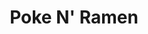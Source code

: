 ---
layout: place
title: "Poke N' Ramen"
permalink: /maryland/arnold/poke-n-ramen.html
stateAbbr: MD
stateName: Maryland
cityName: Arnold
seo:
  name: "Poke N' Ramen"
  type: Restaurant
  links: null
description: "Poke N' Ramen serves delicious sushi in Arnold, Maryland. Try fresh Japanese dishes for a great dining experience. "
place_id: ChIJc4CO9sL5t4kRbDCF4tTOOIM
photos:
  - name: >-
      places/ChIJc4CO9sL5t4kRbDCF4tTOOIM/photos/AeeoHcJXDjlX3Ei-0ZK1fX8W120ZfcxqEf9ELYSM1MtIPBTZ_4JTWpGexIH4yMqbzklAU0Z4AKsQ0Bi56-x6WvML1PEAmT4Ohy3hW_wPoBmWEu3WpMxTSIxjNMGeUcuo7rYA6_RR_HA7IQJ1m2EC7U4xp3EfNKkebePHw9O04PinWXKQURlrtE5P3Yyco_byrNWHnbEUdEpYBXY8aBqRDYRun92BvXbmgpiVXq8ymBKoieW6nI3pOLdJWQMFDJ0H1_gRve8qnRTwmsvECMD_XaqE5jvqAmOik-j7WZQuTWtDfQaOlNSUENfaOuUnB0RIxb0gRTDCbPhxypmXcf3qOgUfrpogG7xwTuSdk4Fo0rmad4SSXJogSBNUt2S-VWIU4qJQTOK32rfB2ombWDzNq1PK6HITFj5KJmjM32LkbN7v6BueRZ8
    widthPx: 3024
    heightPx: 4032
    authorAttributions:
      - displayName: Nils Hünerfürst
        uri: https://maps.google.com/maps/contrib/108980284740580063383
        photoUri: >-
          https://lh3.googleusercontent.com/a-/ALV-UjWF-GziTREwrnOSEUZhREw7sXnscPb9E0kvVIYN2U9qTJCabDYj=s100-p-k-no-mo
    flagContentUri: >-
      https://www.google.com/local/imagery/report/?cb_client=maps_api_places.places_api&image_key=!1e10!2sCIHM0ogKEICAgIC7-KrhpwE&hl=en-US
    googleMapsUri: >-
      https://www.google.com/maps/place//data=!3m4!1e2!3m2!1sCIHM0ogKEICAgIC7-KrhpwE!2e10!4m2!3m1!1s0x89b7f9c2f68e8073:0x8338ced4e285306c
  - name: >-
      places/ChIJc4CO9sL5t4kRbDCF4tTOOIM/photos/AeeoHcKhSrk_ZRMkxU8awwh6iZWs_swdssIQZnqHGlAMGfdv2SmpMCd5ADHC_74IybDjwlcf0HuzhPmB6wjyqbvDQWW6fl92rT5qD14DxkA4TXC6vC8sQhSxUt5DbOZhemQ-LNzXnBdOPpVvzVkBzfzg1Tc4Si-CcHne66ry1qeteoz8eEODjCvmWtsgPX-HdxymBx49EmByrz2hYZN8GkHVfM_E6B577pYKQUx-2FgUqkIbttcRR6lYR4aGfTPXF9YPfVnSspw6iQVesvzYYYaZJDsV7V_yf8w46kOcC11zP8Wj7A
    widthPx: 3024
    heightPx: 4032
    authorAttributions:
      - displayName: Poke N' Ramen
        uri: https://maps.google.com/maps/contrib/111842637036853561785
        photoUri: >-
          https://lh3.googleusercontent.com/a/ACg8ocJyqJz4w81v1dWlGeULexo-DlZfDX1699yJyeYuXv16WrtBFA=s100-p-k-no-mo
    flagContentUri: >-
      https://www.google.com/local/imagery/report/?cb_client=maps_api_places.places_api&image_key=!1e10!2sAF1QipNni8TFbaAuWtshvcGXAJT-1FOdX6Ao33Qlp06P&hl=en-US
    googleMapsUri: >-
      https://www.google.com/maps/place//data=!3m4!1e2!3m2!1sAF1QipNni8TFbaAuWtshvcGXAJT-1FOdX6Ao33Qlp06P!2e10!4m2!3m1!1s0x89b7f9c2f68e8073:0x8338ced4e285306c
  - name: >-
      places/ChIJc4CO9sL5t4kRbDCF4tTOOIM/photos/AeeoHcLjj_ymwX5t3wJ5QMGbKSvJ7wqV9iUb8zqh6Ar3HUvv7464a2iT0X9VXmjrRWV4LEq8tHxpbHjjuCGcKjW7U-UQe-rX6VuG6p-vtRt1uoDJsdGcI4CPziZvld9kYprxl4_qME9HV8bO3ABnQumjCIWnpmPlhJO3bPSL1bBWJK1Nei7W60qCF-cDj1Ap71cYg23Cgd92KWiqXbIfxfpT_T6_zv6qizRAK7ZCDU7BAHXW_iv72yAO-QoWf-0I9iVfdG7Z801MJVZxaYCFjvj63RxHgmRhJqiVBGgR1dL13O0WgItSec1hNoy0Y4r-rzpOvPQ3s9P4OnCyjuO9HocyzYCaI_xMpzi62i7ochKX0LC5AmPU7tK8ZEif1uZ0NHKl2JYdcjBYUF0Vhl4LZZQxfyGaUdrgLDuPG-1Y8AO1V8p_eQ
    widthPx: 3072
    heightPx: 4080
    authorAttributions:
      - displayName: Mike Hill
        uri: https://maps.google.com/maps/contrib/102080076790950139290
        photoUri: >-
          https://lh3.googleusercontent.com/a-/ALV-UjVw8bkBNX8FGHNnaZr7jsSXk4aZMvgPR31w6l2MI8f1-pjSuDat8w=s100-p-k-no-mo
    flagContentUri: >-
      https://www.google.com/local/imagery/report/?cb_client=maps_api_places.places_api&image_key=!1e10!2sCIHM0ogKEICAgICbtMWKZA&hl=en-US
    googleMapsUri: >-
      https://www.google.com/maps/place//data=!3m4!1e2!3m2!1sCIHM0ogKEICAgICbtMWKZA!2e10!4m2!3m1!1s0x89b7f9c2f68e8073:0x8338ced4e285306c
  - name: >-
      places/ChIJc4CO9sL5t4kRbDCF4tTOOIM/photos/AeeoHcJRLPKfSGSB6-VPcvLzwEiwmigqNtUAPE3jgVVFgGrGA1jJF0USi7cDs5VIaaxpYbvu9_oUhyWT3YIuZGiD-RNPepVAzDkmy0LHxqsX847mkfI1OX3bDf-5QM_RJRh3I3QCDMWrjge25hZJUbJVxsK9ZFoomdqQdeI5Aj2Ndk6VUxRI4X_ffT0wVov6DphL2q1DnqQdZZ7_bFuWvgEIaLdrrBZpL9fVa3j56tl5f5Z2inx1-dbkG-Xg2hL9M1sO60Map3_l4aX4gOAT2JNt6UUwQLOqzcQhgvhNlo9Ott_ARFV-iU-syOsjlmvh8bep7jWyPC5MNO3CEyhWV4HOPxRURPky_J_c-lIob0VbMp_dD7rzl53i2a4EkctneVKrTwNnGYcUN51AkoobpIEQVo6_kRc92iy99WTZZqAETfrpyj1o
    widthPx: 4096
    heightPx: 3072
    authorAttributions:
      - displayName: Kristin
        uri: https://maps.google.com/maps/contrib/109200789263117480895
        photoUri: >-
          https://lh3.googleusercontent.com/a/ACg8ocIt8a7DwStb2Rk2BXfY3ETap9v1cH664yILy8YyIVDSn0a5Eg=s100-p-k-no-mo
    flagContentUri: >-
      https://www.google.com/local/imagery/report/?cb_client=maps_api_places.places_api&image_key=!1e10!2sCIHM0ogKEICAgIClgem3_QE&hl=en-US
    googleMapsUri: >-
      https://www.google.com/maps/place//data=!3m4!1e2!3m2!1sCIHM0ogKEICAgIClgem3_QE!2e10!4m2!3m1!1s0x89b7f9c2f68e8073:0x8338ced4e285306c
  - name: >-
      places/ChIJc4CO9sL5t4kRbDCF4tTOOIM/photos/AeeoHcKK9Dhb7v4DHiQlyaMkcYchgloSBMLIj24H6uDnMr6jKY0KXurwkALIGis53Cy0gq0z_FC0PWFtRzYcrph_m0MSxWmYFI86MnjEY8zCJtDwzVaGHHkjc7EXurC5Z7O7c10W6faOsj73DPDj6A0lrN_MoeD_kR-Av5qEHs_SWejWLQA5b-HRLtJAY7xdpFTAGJ9T48UlbTQW0HPPKc0w_0yL-HAC56heTC7nOLhV9-dJKvIEseVdbgzCe3376Z1i4W-heUU62xwC3sEuYJld9NRM1lByH3TGoWS2LFhXxJnj0g
    widthPx: 3024
    heightPx: 4032
    authorAttributions:
      - displayName: Poke N' Ramen
        uri: https://maps.google.com/maps/contrib/111842637036853561785
        photoUri: >-
          https://lh3.googleusercontent.com/a/ACg8ocJyqJz4w81v1dWlGeULexo-DlZfDX1699yJyeYuXv16WrtBFA=s100-p-k-no-mo
    flagContentUri: >-
      https://www.google.com/local/imagery/report/?cb_client=maps_api_places.places_api&image_key=!1e10!2sAF1QipPgfDR6u0a0HC_vbrXud5Z0M2sxAZk80_Gu-oIj&hl=en-US
    googleMapsUri: >-
      https://www.google.com/maps/place//data=!3m4!1e2!3m2!1sAF1QipPgfDR6u0a0HC_vbrXud5Z0M2sxAZk80_Gu-oIj!2e10!4m2!3m1!1s0x89b7f9c2f68e8073:0x8338ced4e285306c
  - name: >-
      places/ChIJc4CO9sL5t4kRbDCF4tTOOIM/photos/AeeoHcKzgX7jBcuJ8Kdn8Bqjj0-Q7HU1LRjOR_cGeHbYM1NKC54j83Z7u9ysTDnjq2S32MdGpoyaV0LAF2imm8OTOm7jPdr4rmk2Uvw0kcJlJ4FEHRt-1Qd6Ps0SINqmv6475gHlTK5ybqVled_nQTk7tzCMM7lJKgaGsiNvOXIOWOUbSP32NNoKUNHYGod2fGNOu7AxTr-TDyPaz0NUZNlwZrxwfHiNx2j2fyfyjUXPh5cfIXTkFjtVHzQsQ5RUwE0NeMGYS2BlRqv6Ce-9T5qsDII79Z78--soQW7ENMB8WkrKTA
    widthPx: 3024
    heightPx: 4032
    authorAttributions:
      - displayName: Poke N' Ramen
        uri: https://maps.google.com/maps/contrib/111842637036853561785
        photoUri: >-
          https://lh3.googleusercontent.com/a/ACg8ocJyqJz4w81v1dWlGeULexo-DlZfDX1699yJyeYuXv16WrtBFA=s100-p-k-no-mo
    flagContentUri: >-
      https://www.google.com/local/imagery/report/?cb_client=maps_api_places.places_api&image_key=!1e10!2sAF1QipOj-iu--3Uw5Nru3s-AbAdbKroXQaS4FaN49YJ2&hl=en-US
    googleMapsUri: >-
      https://www.google.com/maps/place//data=!3m4!1e2!3m2!1sAF1QipOj-iu--3Uw5Nru3s-AbAdbKroXQaS4FaN49YJ2!2e10!4m2!3m1!1s0x89b7f9c2f68e8073:0x8338ced4e285306c
  - name: >-
      places/ChIJc4CO9sL5t4kRbDCF4tTOOIM/photos/AeeoHcJCBdDzYdsGREOA5WkbUncu5g7C6SBMjyXMLvakOIwdqs9vYvZuVyNtGzy1eef36ZcMegr-q3cqebS8D35OdT9nR9HvgtSLtIBaiDcc8aLwhiNLIYmlzmAzVrSHDUMB32Y571r272hBdmlMU1_71wfVPxZpFh0Tw_yZS6TgxBDk6PXKTopGscYWIMHZ9eWXpFURv9wgzSlTgqIYdP33860ai1z0MRreMQ4n08CeQADc11X9Aa3hq_n73JQae1NJEW-5vLrO09PRWQO7fu840-sIkuZZPIsc0c-LCTmnz1T_mQ
    widthPx: 3024
    heightPx: 4032
    authorAttributions:
      - displayName: Poke N' Ramen
        uri: https://maps.google.com/maps/contrib/111842637036853561785
        photoUri: >-
          https://lh3.googleusercontent.com/a/ACg8ocJyqJz4w81v1dWlGeULexo-DlZfDX1699yJyeYuXv16WrtBFA=s100-p-k-no-mo
    flagContentUri: >-
      https://www.google.com/local/imagery/report/?cb_client=maps_api_places.places_api&image_key=!1e10!2sAF1QipNq2DmXagFtEghGm_hlQbVqb-ADqBv1Ls0BlwVW&hl=en-US
    googleMapsUri: >-
      https://www.google.com/maps/place//data=!3m4!1e2!3m2!1sAF1QipNq2DmXagFtEghGm_hlQbVqb-ADqBv1Ls0BlwVW!2e10!4m2!3m1!1s0x89b7f9c2f68e8073:0x8338ced4e285306c
  - name: >-
      places/ChIJc4CO9sL5t4kRbDCF4tTOOIM/photos/AeeoHcLPcDmvGApEtUVcDG0ibFDoCm9np8TKi3qFjM0ZMbGrufLyr0OtpmkWv2Lpuhe3ikE7QHsnvzhBzNcExp8BXz2YYy_0U_C9Bw1Qub94YGPRzQwix8aB6SN6IOaQmJHJRXQA1taxLr51vFB0kpsP-hQ2jMvgLC0Au755rgXWse7X27jAusswvNBnEJOZX_J2n50DBif2DGa7E0pdgoqG3CQan0wUQvHcCNrBq_u0lS8rGi48MD3sI-kpreKglJeZPz5O7tvtrdZ8pP-5PaX-rJhusrf3AJqGOiKD8kwXrOjLxQ
    widthPx: 4032
    heightPx: 3024
    authorAttributions:
      - displayName: Poke N' Ramen
        uri: https://maps.google.com/maps/contrib/111842637036853561785
        photoUri: >-
          https://lh3.googleusercontent.com/a/ACg8ocJyqJz4w81v1dWlGeULexo-DlZfDX1699yJyeYuXv16WrtBFA=s100-p-k-no-mo
    flagContentUri: >-
      https://www.google.com/local/imagery/report/?cb_client=maps_api_places.places_api&image_key=!1e10!2sAF1QipNbtkbUEGtARsKXO4DLahNHh_mJGflfj15W3U61&hl=en-US
    googleMapsUri: >-
      https://www.google.com/maps/place//data=!3m4!1e2!3m2!1sAF1QipNbtkbUEGtARsKXO4DLahNHh_mJGflfj15W3U61!2e10!4m2!3m1!1s0x89b7f9c2f68e8073:0x8338ced4e285306c
  - name: >-
      places/ChIJc4CO9sL5t4kRbDCF4tTOOIM/photos/AeeoHcLpXY4VFdVQHdSLYknT97Tx0I3IgfahZZEvAVlfVw-wr6l9PR4FXyerTFkh0B2WK9KVciJyhLFFGWNA3uTCUwqR1tZtcowtT--24enraymCrtC3FjZZPAvePjY9r-ALBB3FkvCsUfAE9H1Aj5fUGw_hYasCSffrEtrBdUGGqCssREsPd1N-2qm1EuLQT7pufQ9j8SBx-nagh1bYsJaRyqRcXIqmrOjYEE0qDWRqRLCTX6_a4pTWMLC7Yj6lDSwPmTAsGvk7y39OAc2227EPxOYR-DD9fi69p2DHdT8QZYwAY2IyyS9cCsl9VYoEBBnI1twFryl4FeSbm7uN1d9fAhZ_vRAikMqwsOpqn6sVTckkD2U1lYctpYOZ25cNAMZfQv3uRz4Fyn72mY-GN4oAcxPogxpB26tRfL0uIsNuaqjhqg
    widthPx: 4032
    heightPx: 3024
    authorAttributions:
      - displayName: Garrett Keating
        uri: https://maps.google.com/maps/contrib/106317983520199564060
        photoUri: >-
          https://lh3.googleusercontent.com/a-/ALV-UjWrVFMsClpM8AIbHYMwAgKCInEbpexo1OMBvxWnCj5aLeEy6RrAFw=s100-p-k-no-mo
    flagContentUri: >-
      https://www.google.com/local/imagery/report/?cb_client=maps_api_places.places_api&image_key=!1e10!2sCIHM0ogKEICAgIDM_5PTLA&hl=en-US
    googleMapsUri: >-
      https://www.google.com/maps/place//data=!3m4!1e2!3m2!1sCIHM0ogKEICAgIDM_5PTLA!2e10!4m2!3m1!1s0x89b7f9c2f68e8073:0x8338ced4e285306c
  - name: >-
      places/ChIJc4CO9sL5t4kRbDCF4tTOOIM/photos/AeeoHcJZOJV3WyTuRZ2MCrgo7JMLl27Y83C6_6hq7Wx7ixEJB1PqCq3-sJ-UbHaiiYib1DZVxyui85iKObMYMI20c4L0E-lUQilzuQ7879N0eshnONRYnEy-_mlvx_HtocDSKhvCVS602_GvaYhq_ESq8t0y3wO29GgZN7ACIoUxfJ1mgbR4fqJKpzLHriu7jQVEdChU85MZWFOjkUhFXR5rqc9KbKjL9Tyl6TP5CHMFVJV957H3NWXjyYu-T8xvx50-FhGFqa9lPNQlBhai_ZoPLdrwN6YsTtlsyQbXcF2RWgRv_A
    widthPx: 1276
    heightPx: 1702
    authorAttributions:
      - displayName: Poke N' Ramen
        uri: https://maps.google.com/maps/contrib/111842637036853561785
        photoUri: >-
          https://lh3.googleusercontent.com/a/ACg8ocJyqJz4w81v1dWlGeULexo-DlZfDX1699yJyeYuXv16WrtBFA=s100-p-k-no-mo
    flagContentUri: >-
      https://www.google.com/local/imagery/report/?cb_client=maps_api_places.places_api&image_key=!1e10!2sAF1QipNSoMgHIlqPTqyNV773YLWwOaqcIspztCKY3uQB&hl=en-US
    googleMapsUri: >-
      https://www.google.com/maps/place//data=!3m4!1e2!3m2!1sAF1QipNSoMgHIlqPTqyNV773YLWwOaqcIspztCKY3uQB!2e10!4m2!3m1!1s0x89b7f9c2f68e8073:0x8338ced4e285306c
address: 1274 Bay Dale Dr Suite 215, Arnold, MD 21012, USA
street: 1274 Bay Dale Dr Suite 215
city: Arnold
state: MD
zip: '21012'
country: USA
neighborhood: null
latitude: '39.038363'
longitude: '-76.480537'
accessibility_options:
  wheelchairAccessibleParking: true
  wheelchairAccessibleEntrance: true
  wheelchairAccessibleRestroom: true
  wheelchairAccessibleSeating: true
business_status: OPERATIONAL
name: Poke N' Ramen
google_maps_links:
  directionsUri: >-
    https://www.google.com/maps/dir//''/data=!4m7!4m6!1m1!4e2!1m2!1m1!1s0x89b7f9c2f68e8073:0x8338ced4e285306c!3e0
  placeUri: https://maps.google.com/?cid=9455534831393124460
  writeAReviewUri: >-
    https://www.google.com/maps/place//data=!4m3!3m2!1s0x89b7f9c2f68e8073:0x8338ced4e285306c!12e1
  reviewsUri: >-
    https://www.google.com/maps/place//data=!4m4!3m3!1s0x89b7f9c2f68e8073:0x8338ced4e285306c!9m1!1b1
  photosUri: >-
    https://www.google.com/maps/place//data=!4m3!3m2!1s0x89b7f9c2f68e8073:0x8338ced4e285306c!10e5
primary_type: Restaurant
opening_hours:
  regular: null
  current: null
secondary_opening_hours:
  regular:
    weekdayDescriptions: null
    type: null
  current:
    weekdayDescriptions: null
    type: null
phone: null
price_level: null
price_range: null
rating: null
rating_count: 0
website: null
reviews: null
parking_options: null
payment_options: null
allow_dogs: null
curbside_pickup: null
delivery: null
dine_in: null
good_for_children: null
good_for_groups: null
good_for_sports: null
live_music: null
menu_for_children: null
outdoor_seating: null
reservable: null
restroom: null
serves_beer: null
serves_breakfast: null
serves_brunch: null
serves_cocktails: null
serves_coffee: null
serves_dinner: null
serves_dessert: null
serves_lunch: null
serves_vegetarian_food: null
serves_wine: null
takeout: null
update_category: essentials
summary: null

---